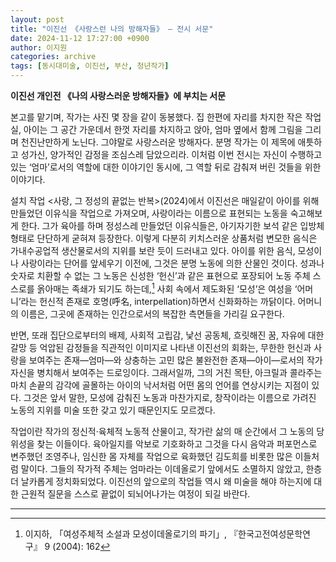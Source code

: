 ```yaml
---
layout: post
title: "이진선 《사랑스런 나의 방해자들》 — 전시 서문"
date: 2024-11-12 17:27:00 +0900
author: 이지원
categories: archive
tags: [동시대미술, 이진선, 부산, 청년작가]
---
```


**이진선 개인전 《나의 사랑스러운 방해자들》에 부치는 서문**

본고를 맡기며, 작가는 사진 몇 장을 같이 동봉했다. 집 한편에 자리를 차지한 작은 작업실, 아이는 그 공간 가운데서 한껏 자리를 차지하고 앉아, 엄마 옆에서 함께 그림을 그리며 천진난만하게 노닌다. 그야말로 사랑스러운 방해자다. 분명 작가는 이 제목에 애틋하고 성가신, 양가적인 감정을 조심스레 담았으리라. 이처럼 이번 전시는 자신이 수행하고 있는 ‘엄마’로서의 역할에 대한 이야기인 동시에, 그 역할 뒤로 감춰져 버린 것들을 위한 이야기다.

설치 작업 <사랑, 그 정성의 끝없는 반복>(2024)에서 이진선은 매일같이 아이를 위해 만들었던 이유식을 작업으로 가져오며, 사랑이라는 이름으로 표현되는 노동을 숙고해보게 한다. 그가 육아를 하며 정성스레 만들었던 이유식들은, 아기자기한 보석 같은 입방체 형태로 단단하게 굳혀져 등장한다. 이렇게 다분히 키치스러운 상품처럼 변모한 음식은 가내수공업적 생산물로서의 지위를 보란 듯이 드러내고 있다. 아이를 위한 음식, 모성이나 사랑이라는 단어를 앞세우기 이전에, 그것은 분명 노동에 의한 산물인 것이다. 성과나 숫자로 치환할 수 없는 그 노동은 신성한 ‘헌신’과 같은 표현으로 포장되어 노동 주체 스스로를 옭아매는 족쇄가 되기도 하는데,[^1] 사회 속에서 제도화된 ‘모성’은 여성을 ‘어머니’라는 헌신적 존재로 호명(呼名, interpellation)하면서 신화화하는 까닭이다. 어머니의 이름은, 그곳에 존재하는 인간으로서의 복잡한 측면들을 가리길 요구한다.

반면, 또래 집단으로부터의 배제, 사회적 고립감, 낯선 공동체, 흐릿해진 꿈, 자유에 대한 갈망 등 억압된 감정들을 직관적인 이미지로 나타낸 이진선의 회화는, 무한한 헌신과 사랑을 보여주는 존재—엄마—와 상충하는 고민 많은 불완전한 존재—아이—로서의 작가 자신을 병치해서 보여주는 드로잉이다. 그래서일까, 그의 거친 목탄, 아크릴과 콜라주는 마치 손끝의 감각에 골몰하는 아이의 낙서처럼 어떤 몸의 언어를 연상시키는 지점이 있다. 그것은 앞서 말한, 모성에 감춰진 노동과 마찬가지로, 창작이라는 이름으로 가려진 노동의 지위를 미술 또한 갖고 있기 때문인지도 모르겠다.

작업이란 작가의 정신적·육체적 노동적 산물이고, 작가란 삶의 매 순간에서 그 노동의 당위성을 찾는 이들이다. 육아일지를 악보로 기호화하고 그것을 다시 음악과 퍼포먼스로 변주했던 조영주나, 임신한 몸 자체를 작업으로 육화했던 김도희를 비롯한 많은 이들처럼 말이다. 그들의 작가적 주체는 엄마라는 이데올로기 앞에서도 소멸하지 않았고, 한층 더 날카롭게 정치화되었다. 이진선의 앞으로의 작업들 역시 왜 미술을 해야 하는지에 대한 근원적 질문을 스스로 끝없이 되뇌어나가는 여정이 되길 바란다.

---

[^1]:  이지하, 「여성주체적 소설과 모성이데올로기의 파기」, 『한국고전여성문학연구』 9 (2004): 162
